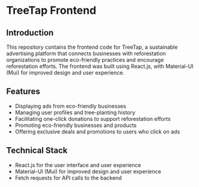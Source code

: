 # TreeTap Frontend
## Introduction
This repository contains the frontend code for TreeTap, a sustainable advertising platform that connects businesses with reforestation organizations to promote eco-friendly practices and encourage reforestation efforts. The frontend was built using React.js, with Material-UI (Mui) for improved design and user experience.

## Features
- Displaying ads from eco-friendly businesses
- Managing user profiles and tree-planting history
- Facilitating one-click donations to support reforestation efforts
- Promoting eco-friendly businesses and products
- Offering exclusive deals and promotions to users who click on ads

## Technical Stack
- React.js for the user interface and user experience
- Material-UI (Mui) for improved design and user experience
- Fetch requests for API calls to the backend
